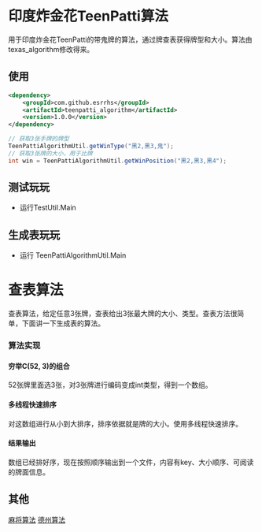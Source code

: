 # 印度炸金花TeenPatti算法
用于印度炸金花TeenPatti的带鬼牌的算法，通过牌查表获得牌型和大小。算法由texas_algorithm修改得来。

## 使用
``` xml
<dependency>
    <groupId>com.github.esrrhs</groupId>
    <artifactId>teenpatti_algorithm</artifactId>
    <version>1.0.0</version>
</dependency>
```
``` java
// 获取3张手牌的牌型
TeenPattiAlgorithmUtil.getWinType("黑2,黑3,鬼");
// 获取3张牌的大小，用于比牌
int win = TeenPattiAlgorithmUtil.getWinPosition("黑2,黑3,黑4");
```

## 测试玩玩
* 运行TestUtil.Main

## 生成表玩玩
* 运行 TeenPattiAlgorithmUtil.Main

# 查表算法
查表算法，给定任意3张牌，查表给出3张最大牌的大小、类型。查表方法很简单，下面讲一下生成表的算法。

### 算法实现

#### 穷举C(52, 3)的组合
52张牌里面选3张，对3张牌进行编码变成int类型，得到一个数组。

#### 多线程快速排序
对这数组进行从小到大排序，排序依据就是牌的大小。使用多线程快速排序。

#### 结果输出
数组已经排好序，现在按照顺序输出到一个文件，内容有key、大小顺序、可阅读的牌面信息。

## 其他
<a href="https://github.com/esrrhs/majiang_algorithm">麻将算法</a>
<a href="https://github.com/esrrhs/texas_algorithm">德州算法</a>
